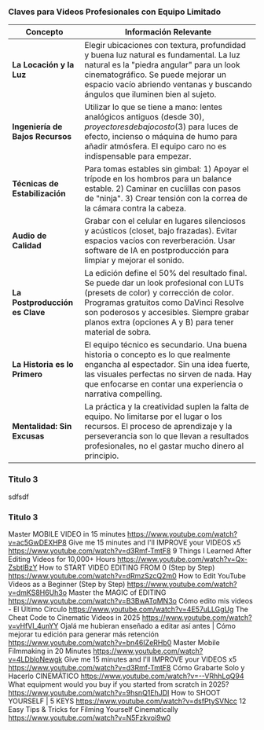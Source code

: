 ### Claves para Videos Profesionales con Equipo Limitado

| Concepto                         | Información Relevante                                                                                                                                                                                                                                                             |
| -------------------------------- | --------------------------------------------------------------------------------------------------------------------------------------------------------------------------------------------------------------------------------------------------------------------------------- |
| **La Locación y la Luz**         | Elegir ubicaciones con textura, profundidad y buena luz natural es fundamental. La luz natural es la "piedra angular" para un look cinematográfico. Se puede mejorar un espacio vacío abriendo ventanas y buscando ángulos que iluminen bien al sujeto.                           |
| **Ingeniería de Bajos Recursos** | Utilizar lo que se tiene a mano: lentes analógicos antiguos (desde $30), proyectores de bajo costo ($3) para luces de efecto, incienso o máquina de humo para añadir atmósfera. El equipo caro no es indispensable para empezar.                                                  |
| **Técnicas de Estabilización**   | Para tomas estables sin gimbal: 1) Apoyar el trípode en los hombros para un balance estable. 2) Caminar en cuclillas con pasos de "ninja". 3) Crear tensión con la correa de la cámara contra la cabeza.                                                                          |
| **Audio de Calidad**             | Grabar con el celular en lugares silenciosos y acústicos (closet, bajo frazadas). Evitar espacios vacíos con reverberación. Usar software de IA en postproducción para limpiar y mejorar el sonido.                                                                               |
| **La Postproducción es Clave**   | La edición define el 50% del resultado final. Se puede dar un look profesional con LUTs (presets de color) y corrección de color. Programas gratuitos como DaVinci Resolve son poderosos y accesibles. Siempre grabar planos extra (opciones A y B) para tener material de sobra. |
| **La Historia es lo Primero**    | El equipo técnico es secundario. Una buena historia o concepto es lo que realmente engancha al espectador. Sin una idea fuerte, las visuales perfectas no sirven de nada. Hay que enfocarse en contar una experiencia o narrativa compelling.                                     |
| **Mentalidad: Sin Excusas**      | La práctica y la creatividad suplen la falta de equipo. No limitarse por el lugar o los recursos. El proceso de aprendizaje y la perseverancia son lo que llevan a resultados profesionales, no el gastar mucho dinero al principio.                                              |
### Titulo 3
sdfsdf
### Titulo 3

Master MOBILE VIDEO in 15 minutes
https://www.youtube.com/watch?v=ac5GwDEXHP8
Give me 15 minutes and I'll IMPROVE your VIDEOS x5
https://www.youtube.com/watch?v=d3Rmf-TmtF8
9 Things I Learned After Editing Videos for 10,000+ Hours
https://www.youtube.com/watch?v=Qx-ZsbtlBzY
How to START VIDEO EDITING FROM 0 (Step by Step)
https://www.youtube.com/watch?v=dRmzSzcQ2m0
How to Edit YouTube Videos as a Beginner (Step by Step)
https://www.youtube.com/watch?v=dmKS8H6Uh3o
Master the MAGIC of EDITING
https://www.youtube.com/watch?v=B3BwATqMN3o
Cómo edito mis videos - El Último Círculo
https://www.youtube.com/watch?v=4E57uLLGgUg
The Cheat Code to Cinematic Videos in 2025
https://www.youtube.com/watch?v=vHfVI_4unYY
Ojalá me hubieran enseñado a editar así antes | Cómo mejorar tu edición para generar más retención
https://www.youtube.com/watch?v=bn46IZeRHb0
Master Mobile Filmmaking in 20 Minutes
https://www.youtube.com/watch?v=4LDbloNewgk
Give me 15 minutes and I'll IMPROVE your VIDEOS x5
https://www.youtube.com/watch?v=d3Rmf-TmtF8
Cómo Grabarte Solo y Hacerlo CINEMÁTICO
https://www.youtube.com/watch?v=--VRhhLqQ94
What equipment would you buy if you started from scratch in 2025?
https://www.youtube.com/watch?v=9hsnQ1EhJDI
How to SHOOT YOURSELF | 5 KEYS
https://www.youtube.com/watch?v=dsfPtySVNcc
12 Easy Tips & Tricks for Filming Yourself Cinematically
https://www.youtube.com/watch?v=N5Fzkvoi9w0


